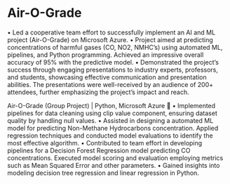# Air-O-Grade

• Led a cooperative team effort to successfully implement an AI and ML project (Air-O-Grade) on Microsoft Azure.
• Project aimed at predicting concentrations of harmful gases (CO, NO2, NMHC’s) using automated ML, pipelines,
and Python programming. Achieved an impressive overall accuracy of 95% with the predictive model.
• Demonstrated the project’s success through engaging presentations to industry experts, professors, and students,
showcasing effective communication and presentation abilities. The presentations were well-received by an audience of 200+ attendees, 
further emphasizing the project’s impact and reach.

Air-O-Grade (Group Project) | Python, Microsoft Azure 
• Implemented pipelines for data cleaning using clip value component, ensuring dataset quality by handling null values.
• Assisted in designing a automated ML model for predicting Non-Methane Hydrocarbons concentration. Applied
regression techniques and conducted model evaluations to identify the most effective algorithm.
• Contributed to team effort in developing pipelines for a Decision Forest Regression model predicting CO
concentrations. Executed model scoring and evaluation employing metrics such as Mean Squared Error and other
parameters.
• Gained insights into modeling decision tree regression and linear regression in Python.

